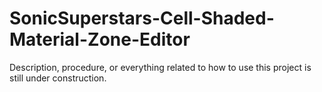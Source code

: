 # SonicSuperstars-Cell-Shaded-Material-Zone-Editor
Description, procedure, or everything related to how to use this project is still under construction.
